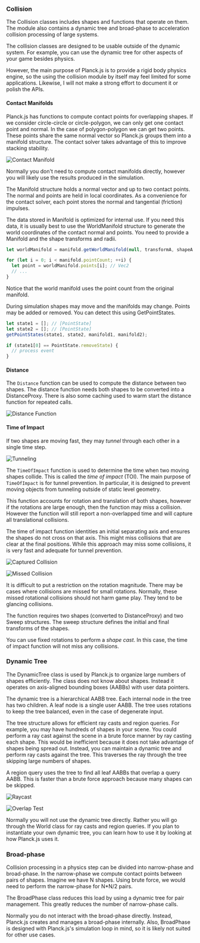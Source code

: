 ### Collision
The Collision classes includes shapes and functions that operate on them.
The module also contains a dynamic tree and broad-phase to acceleration
collision processing of large systems.

The collision classes are designed to be usable outside of the dynamic
system. For example, you can use the dynamic tree for other aspects of
your game besides physics.

However, the main purpose of Planck.js is to provide a rigid body physics
engine, so the using the collision module by itself may feel limited for
some applications. Likewise, I will not make a strong effort to document
it or polish the APIs.

#### Contact Manifolds
Planck.js has functions to compute contact points for overlapping shapes. If
we consider circle-circle or circle-polygon, we can only get one contact
point and normal. In the case of polygon-polygon we can get two points.
These points share the same normal vector so Planck.js groups them into a
manifold structure. The contact solver takes advantage of this to
improve stacking stability.

![Contact Manifold](./images/manifolds.svg)

Normally you don't need to compute contact manifolds directly, however
you will likely use the results produced in the simulation.

The Manifold structure holds a normal vector and up to two contact
points. The normal and points are held in local coordinates. As a
convenience for the contact solver, each point stores the normal and
tangential (friction) impulses.

The data stored in Manifold is optimized for internal use. If you need
this data, it is usually best to use the WorldManifold structure to
generate the world coordinates of the contact normal and points. You
need to provide a Manifold and the shape transforms and radii.

```js
let worldManifold = manifold.getWorldManifold(null, transformA, shapeA.m_radius, transformB, shapeB.m_radius)

for (let i = 0; i < manifold.pointCount; ++i) {
  let point = worldManifold.points[i]; // Vec2
  // ...
}
```

Notice that the world manifold uses the point count from the original
manifold.

During simulation shapes may move and the manifolds may change. Points
may be added or removed. You can detect this using GetPointStates.

```js
let state1 = []; // [PointState]
let state2 = []; // [PointState]
getPointStates(state1, state2, manifold1, manifold2);

if (state1[0] == PointState.removeState) {
  // process event
}
```

#### Distance
The `Distance` function can be used to compute the distance between two
shapes. The distance function needs both shapes to be converted into a
DistanceProxy. There is also some caching used to warm start the
distance function for repeated calls.

![Distance Function](./images/distance.svg)

#### Time of Impact
If two shapes are moving fast, they may *tunnel* through each other in a
single time step.

![Tunneling](./images/tunneling2.svg)

The `TimeOfImpact` function is used to determine the time when two
moving shapes collide. This is called the *time of impact* (TOI). The
main purpose of `TimeOfImpact` is for tunnel prevention. In particular,
it is designed to prevent moving objects from tunneling outside of
static level geometry.

This function accounts for rotation and translation of both shapes,
however if the rotations are large enough, then the function may miss a
collision. However the function will still report a non-overlapped time
and will capture all translational collisions.

The time of impact function identities an initial separating axis and
ensures the shapes do not cross on that axis. This might miss collisions
that are clear at the final positions. While this approach may miss some
collisions, it is very fast and adequate for tunnel prevention.

![Captured Collision](./images/captured_toi.svg)

![Missed Collision](./images/missed_toi.svg)

It is difficult to put a restriction on the rotation magnitude. There
may be cases where collisions are missed for small rotations. Normally,
these missed rotational collisions should not harm game play. They tend
to be glancing collisions.

The function requires two shapes (converted to DistanceProxy) and two
Sweep structures. The sweep structure defines the initial and final
transforms of the shapes.

You can use fixed rotations to perform a *shape cast*. In this case, the
time of impact function will not miss any collisions.

### Dynamic Tree
The DynamicTree class is used by Planck.js to organize large numbers of
shapes efficiently. The class does not know about shapes. Instead it
operates on axis-aligned bounding boxes (AABBs) with user data pointers.

The dynamic tree is a hierarchical AABB tree. Each internal node in the
tree has two children. A leaf node is a single user AABB. The tree uses
rotations to keep the tree balanced, even in the case of degenerate
input.

The tree structure allows for efficient ray casts and region queries.
For example, you may have hundreds of shapes in your scene. You could
perform a ray cast against the scene in a brute force manner by ray
casting each shape. This would be inefficient because it does not take
advantage of shapes being spread out. Instead, you can maintain a
dynamic tree and perform ray casts against the tree. This traverses the
ray through the tree skipping large numbers of shapes.

A region query uses the tree to find all leaf AABBs that overlap a query
AABB. This is faster than a brute force approach because many shapes can
be skipped.

![Raycast](./images/raycast.svg)

![Overlap Test](./images/overlap_test.svg)

Normally you will not use the dynamic tree directly. Rather you will go
through the World class for ray casts and region queries. If you plan
to instantiate your own dynamic tree, you can learn how to use it by
looking at how Planck.js uses it.

### Broad-phase
Collision processing in a physics step can be divided into narrow-phase
and broad-phase. In the narrow-phase we compute contact points between
pairs of shapes. Imagine we have N shapes. Using brute force, we would
need to perform the narrow-phase for N*N/2 pairs.

The BroadPhase class reduces this load by using a dynamic tree for
pair management. This greatly reduces the number of narrow-phase calls.

Normally you do not interact with the broad-phase directly. Instead,
Planck.js creates and manages a broad-phase internally. Also, BroadPhase
is designed with Planck.js's simulation loop in mind, so it is likely not
suited for other use cases.
